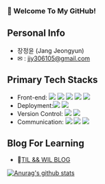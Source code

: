 ### 🙏 Welcome To My GitHub!

## Personal Info
- 장정윤 (Jang Jeongyun)
- ✉ : jjy306105@gmail.com

## Primary Tech Stacks
- Front-end: <img src="https://img.shields.io/badge/-ReactJs-61DAFB?logo=react&logoColor=white&style=flat"/> <img src="https://img.shields.io/badge/-Javascript-F7DF1E?logo=javascript&logoColor=white&style=flat"/> <img src="https://img.shields.io/badge/-Redux-764ABC?logo=redux&logoColor=white&style=flat"/> <img src="https://img.shields.io/badge/-HTML-E34F26?logo=html&logoColor=white&style=flat"/> <img src="https://img.shields.io/badge/-CSS-1572B6?logo=css&logoColor=white&style=flat"/>
- Deployment:<img src="https://img.shields.io/badge/-AWS S3-232F3E?logo=aws&logoColor=white&style=flat"/> <img src="https://img.shields.io/badge/-AWS Cloudfront-535D6C?logo=aws&logoColor=white&style=flat"/>
- Version Control: <img src="https://img.shields.io/badge/-GIT-F05032?logo=git&logoColor=white&style=flat"/> <img src="https://img.shields.io/badge/-Github-181717?logo=github&logoColor=white&style=flat"/>
- Communication: <img src="https://img.shields.io/badge/-Slack-4A154B?logo=slack&logoColor=white&style=flat"/> <img src="https://img.shields.io/badge/-Figma-F24E1E?logo=Figma&logoColor=white&style=flat"/> <img src="https://img.shields.io/badge/-Notion-38B2AC?logo=Notion&logoColor=white&style=flat"/>

## Blog For Learning
- 📝[TIL && WIL BLOG](https://velog.io/@jeongyunjang)<br/>

[![Anurag's github stats](https://github-readme-stats.vercel.app/api?username=Jeongyun-Jang)](https://github.com/anuraghazra/github-readme-stats)
